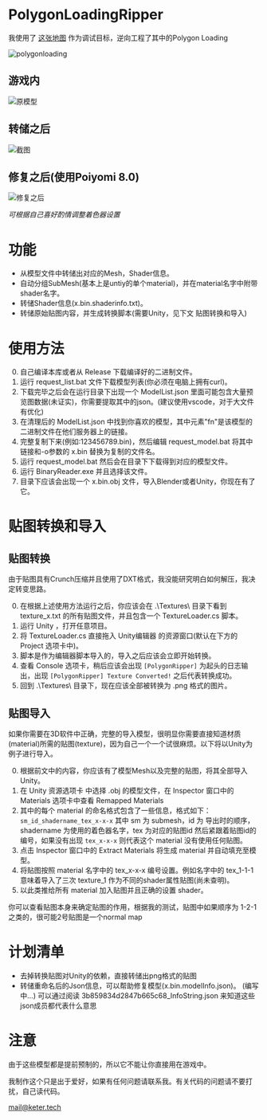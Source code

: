 # PolygonLoadingRipper

我使用了 [这张地图](https://vrchat.com/home/world/wrld_057b9b0f-a9c1-4f3c-b002-058a658e2217) 作为调试目标，逆向工程了其中的Polygon Loading

![polygonloading](https://raw.githubusercontent.com/KeterTech/PolygonLoadingRipper/master/screenshots/VRChat_e6WbXY4pi1.png)

## 游戏内
![原模型](https://raw.githubusercontent.com/KeterTech/PolygonLoadingRipper/master/screenshots/VRChat_KGHca1eHDm.png)

## 转储之后
![截图](https://raw.githubusercontent.com/KeterTech/PolygonLoadingRipper/master/screenshots/blender_GWBcF6r26v.png)

## 修复之后(使用Poiyomi 8.0)
![修复之后](https://raw.githubusercontent.com/KeterTech/PolygonLoadingRipper/master/screenshots/Unity_6DRsoYuInv.png)

_可根据自己喜好酌情调整着色器设置_

# 功能
- 从模型文件中转储出对应的Mesh，Shader信息。
- 自动分组SubMesh(基本上是untiy的单个material)，并在material名字中附带shader名字。
- 转储Shader信息(x.bin.shaderinfo.txt)。
- 转储原始贴图内容，并生成转换脚本(需要Unity，见下文 贴图转换和导入)

# 使用方法
0. 自己编译本库或者从 Release 下载编译好的二进制文件。
1. 运行 request_list.bat 文件下载模型列表(你必须在电脑上拥有curl)。
2. 下载完毕之后会在运行目录下出现一个 ModelList.json 里面可能包含大量预览图数据(未证实)，你需要提取其中的json。(建议使用vscode，对于大文件有优化)
3. 在清理后的 ModelList.json 中找到你喜欢的模型，其中元素"fn"是该模型的二进制文件在他们服务器上的链接。
4. 完整复制下来(例如:123456789.bin)，然后编辑 request_model.bat 将其中链接和-o参数的 x.bin 替换为复制的文件名。
5. 运行 request_model.bat 然后会在目录下下载得到对应的模型文件。
6. 运行 BinaryReader.exe 并且选择该文件。
7. 目录下应该会出现一个 x.bin.obj 文件，导入Blender或者Unity，你现在有了它。

# 贴图转换和导入
## 贴图转换
由于贴图具有Crunch压缩并且使用了DXT格式，我没能研究明白如何解压，我决定转变思路。

0. 在根据上述使用方法运行之后，你应该会在 .\Textures\ 目录下看到 texture_x.txt 的所有贴图文件，并且包含一个 TextureLoader.cs 脚本。
1. 运行 Unity ，打开任意项目。
2. 将 TextureLoader.cs 直接拖入 Unity编辑器 的资源窗口(默认在下方的 Project 选项卡中)。
3. 脚本是作为编辑器脚本导入的，导入之后应该会立即开始转换。
4. 查看 Console 选项卡，稍后应该会出现 `[PolygonRipper]` 为起头的日志输出，出现 `[PolygonRipper] Texture Converted!` 之后代表转换成功。
5. 回到 .\Textures\ 目录下，现在应该全部被转换为 .png 格式的图片。

## 贴图导入
如果你需要在3D软件中正确，完整的导入模型，很明显你需要直接知道材质(material)所需的贴图(texture)，因为自己一个一个试很麻烦。以下将以Unity为例子进行导入。

0. 根据前文中的内容，你应该有了模型Mesh以及完整的贴图，将其全部导入Unity。
1. 在 Unity 资源选项卡 中选择 .obj 的模型文件，在 Inspector 窗口中的 Materials 选项卡中查看 Remapped Materials
2. 其中的每个 material 的命名格式包含了一些信息，格式如下： `sm_id_shadername_tex_x-x-x` 其中 sm 为 submesh，id 为 导出时的顺序，shadername 为使用的着色器名字，tex 为对应的贴图id 然后紧跟着贴图id的编号，如果没有出现 `tex_x-x-x` 则代表这个 material 没有使用任何贴图。
3. 点击 Inspector 窗口中的 Extract Materials 将生成 material 并自动填充至模型。
4. 将贴图按照 material 名字中的 tex_x-x-x 编号设置。例如名字中的 tex_1-1-1 意味着导入了三次 texture_1 作为不同的shader属性贴图(尚未查明)。
5. 以此类推给所有 material 加入贴图并且正确的设置 shader。

你可以查看贴图本身来确定贴图的作用，根据我的测试，贴图中如果顺序为 1-2-1 之类的，很可能2号贴图是一个normal map

# 计划清单
- 去掉转换贴图对Unity的依赖，直接转储出png格式的贴图
- 转储重命名后的Json信息，可以帮助修复模型(x.bin.modelInfo.json)。 (编写中...) 可以通过阅读 3b859834d2847b665c68_InfoString.json 来知道这些json成员都代表什么意思

# 注意

由于这些模型都是提前预制的，所以它不能让你直接用在游戏中。

我制作这个只是出于爱好，如果有任何问题请联系我。有关代码的问题请不要打扰，自己读代码。

mail@keter.tech
